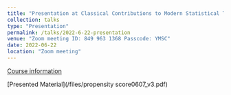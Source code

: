 ```yaml
---
title: "Presentation at Classical Contributions to Modern Statistical Thinking (Donald Rubin, Per Johansson, Yannis Yatracos)"
collection: talks
type: "Presentation"
permalink: /talks/2022-6-22-presentation
venue: "Zoom meeting ID: 849 963 1368 Passcode: YMSC"
date: 2022-06-22
location: "Zoom meeting"
---
```


[Course information](https://ymsc.tsinghua.edu.cn/info/1048/3019.htm)

[Presented Material](/files/propensity score0607_v3.pdf)

<!-- This is a description of your tutorial, note the different field in type. This is a markdown files that can be all markdown-ified like any other post. Yay markdown! -->
